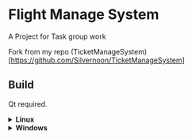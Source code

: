 # Flight Manage System

A Project for Task group work

Fork from my repo (TicketManageSystem)[https://github.com/Silvernoon/TicketManageSystem]

## Build

Qt required.

<details>
<summary><b>Linux</b></summary>
  
```cmake
cd source
cmake --preset=linux-release
cmake --build --preset=linux-build --target=test
```

</details>

<details>
<summary><b>Windows</b></summary>

```cmake
cd source
cmake --preset=windows-release
cmake --build --preset=windows-build --target=test
```

</details>
